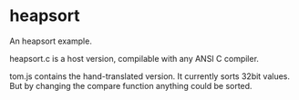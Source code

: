 # heapsort

An heapsort example.

heapsort.c is a host version, compilable with any ANSI C compiler.

tom.js contains the hand-translated version. It currently sorts 32bit values.
But by changing the compare function anything could be sorted.

